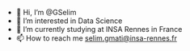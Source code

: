- 👋 Hi, I’m @GSelim
- 👀 I’m interested in Data Science
- 🌱 I’m currently studying at INSA Rennes in France
- 📫 How to reach me selim.gmati@insa-rennes.fr

